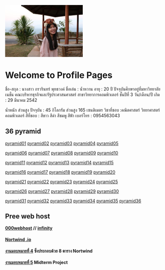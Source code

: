 <html>
<meta name="viewport" content="width=device-width, initial-scale=1">
<link rel="stylesheet" href="https://www.w3schools.com/w3css/4/w3.css">
<body>
    <div class="w3-container">
        <br /> <br /> <br /> 
  <img src="IMG_6102.JPG" class="w3-round-xxlarge" w3-center style="width:50%">
</div>
</body>
</html>


# Welcome to Profile Pages

ชื่อ-สกุล : นางสาว กรวรินทร์ พุทธวงค์
ชื่อเล่น : น้ำหวาน
อายุ : 20 ปี
ปัจจุบันศึกษาอยู่ที่มหาวิทยาลัยเนชั่น
คณะบริหารธุรกิจและรัฐประศาสนศาสตร์
สาขาวิทยาการคอมพิวเตอร์ ชั้นปีที่ 3
วัน/เดือน/ปี เกิด : 29 มีนาคม 2542

น้ำหนัก ส่วนสูง ปัจจุบัน : 45 กิโลกรัม ส่วนสูง 165 เซนติเมตร
วิชาที่ชอบ :คณิตศาสตร์ วิทยาศาสตร์ คอมพิวเตอร์
สีที่ชอบ : สีขาว สีดำ สีชมพู สีฟ้า
เบอร์โทร : 0954563043

## 36 pyramid
<a href="https://github.com/Kronwarin/php_pyramid2/blob/master/namwarn_01.php" class="button">pyramid01</a>
<a href="https://github.com/Kronwarin/php_pyramid2/blob/master/namwarn_02.php" class="button">pyramid02</a>
<a href="https://github.com/Kronwarin/php_pyramid2/blob/master/namwarn_03.php" class="button">pyramid03</a>
<a href="https://github.com/Kronwarin/php_pyramid2/blob/master/namwarn_04.php" class="button">pyramid04</a>
<a href="https://github.com/Kronwarin/php_pyramid2/blob/master/namwarn_05.php" class="button">pyramid05</a>

<a href="https://github.com/Kronwarin/php_pyramid2/blob/master/namwarn_06.php" class="button">pyramid06</a>
<a href="https://github.com/Kronwarin/php_pyramid2/blob/master/namwarn_07.php" class="button">pyramid07</a>
<a href="https://github.com/Kronwarin/php_pyramid2/blob/master/namwarn_08.php" class="button">pyramid08</a>
<a href="https://github.com/Kronwarin/php_pyramid2/blob/master/namwarn_09.php" class="button">pyramid09</a>
<a href="https://github.com/Kronwarin/php_pyramid2/blob/master/namwarn_10.php" class="button">pyramid10</a>

<a href="https://github.com/Kronwarin/php_pyramid2/blob/master/namwarn_11.php" class="button">pyramid11</a>
<a href="https://github.com/Kronwarin/php_pyramid2/blob/master/namwarn_12.php" class="button">pyramid12</a>
<a href="https://github.com/Kronwarin/php_pyramid2/blob/master/namwarn_13.php" class="button">pyramid13</a>
<a href="https://github.com/Kronwarin/php_pyramid2/blob/master/namwarn_14.php" class="button">pyramid14</a>
<a href="https://github.com/Kronwarin/php_pyramid2/blob/master/namwarn_15.php" class="button">pyramid15</a>

<a href="https://github.com/Kronwarin/php_pyramid2/blob/master/namwarn_16.php" class="button">pyramid16</a>
<a href="https://github.com/Kronwarin/php_pyramid2/blob/master/namwarn_17.php" class="button">pyramid17</a>
<a href="https://github.com/Kronwarin/php_pyramid2/blob/master/namwarn_18.php" class="button">pyramid18</a>
<a href="https://github.com/Kronwarin/php_pyramid2/blob/master/namwarn_19.php" class="button">pyramid19</a>
<a href="https://github.com/Kronwarin/php_pyramid2/blob/master/namwarn_20.php" class="button">pyramid20</a>

<a href="https://github.com/Kronwarin/php_pyramid2/blob/master/namwarn_21.php" class="button">pyramid21</a>
<a href="https://github.com/Kronwarin/php_pyramid2/blob/master/namwarn_22.php" class="button">pyramid22</a>
<a href="https://github.com/Kronwarin/php_pyramid2/blob/master/namwarn_23.php" class="button">pyramid23</a>
<a href="https://github.com/Kronwarin/php_pyramid2/blob/master/namwarn_24.php" class="button">pyramid24</a>
<a href="https://github.com/Kronwarin/php_pyramid2/blob/master/namwarn_25.php" class="button">pyramid25</a>

<a href="https://github.com/Kronwarin/php_pyramid2/blob/master/namwarn_26.php" class="button">pyramid26</a>
<a href="https://github.com/Kronwarin/php_pyramid2/blob/master/namwarn_27.php" class="button">pyramid27</a>
<a href="https://github.com/Kronwarin/php_pyramid2/blob/master/namwarn_28.php" class="button">pyramid28</a>
<a href="https://github.com/Kronwarin/php_pyramid2/blob/master/namwarn_29.php" class="button">pyramid29</a>
<a href="https://github.com/Kronwarin/php_pyramid2/blob/master/namwarn_30.php" class="button">pyramid30</a>

<a href="https://github.com/Kronwarin/php_pyramid2/blob/master/namwarn_31.php" class="button">pyramid31</a>
<a href="https://github.com/Kronwarin/php_pyramid2/blob/master/namwarn_32.php" class="button">pyramid32</a>
<a href="https://github.com/Kronwarin/php_pyramid2/blob/master/namwarn_33.php" class="button">pyramid33</a>
<a href="https://github.com/Kronwarin/php_pyramid2/blob/master/namwarn_34.php" class="button">pyramid34</a>
<a href="https://github.com/Kronwarin/php_pyramid2/blob/master/namwarn_35.php" class="button">pyramid35</a>
<a href="https://github.com/Kronwarin/php_pyramid2/blob/master/namwarn_36.php" class="button">pyramid36</a>


## Pree web host 
<b>[000webhost](https://misbegot-rescue.000webhostapp.com) // [infinity](http://kronwawarn29.epizy.com/)


#### [Nortwind .io](https://github.com/Kronwarin/db_NorthWind/blob/master/db_northwind.sql) 


#### [งานมอบหมายที่ 4](https://github.com/Kronwarin/NorthWind) ซึ่งประกอบด้วย 8 ตาราง Nortwind


#### [งานมอบหมายที่ 5](https://github.com/Kronwarin/CPSC331_621/blob/master/Midterm_project.pdf) Midterm Project  
